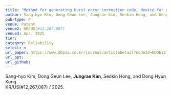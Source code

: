 ```yaml
---
title: "Method for generating burst error correction code, device for generating burst error correction code, and recording medium storing instructions to perform method for generating burst error correction code"
author: Sang-hyo Kim, Dong Geun Lee, Jungrae Kim, Seokin Hong, and Dong Hyun Kong
pub-type: P
venue: Patent
venue2: KR/US(#12,267,087)
venue3: Apr. 2025
tier: 
category: Reliability
select: n
url_paper: https://www.dbpia.co.kr/journal/articleDetail?nodeId=NODE12134391
url_ppt:
url_github:
---
```


Sang-hyo Kim, Dong Geun Lee, **Jungrae Kim**, Seokin Hong, and Dong Hyun Kong<br>
KR/US(#12,267,087) / 2025.
